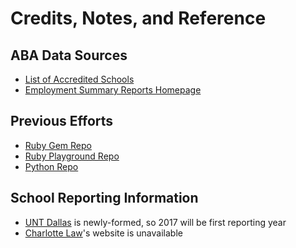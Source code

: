 # Credits, Notes, and Reference

## ABA Data Sources

  + [List of Accredited Schools](https://www.americanbar.org/groups/legal_education/resources/aba_approved_law_schools/official-guide-to-aba-approved-law-schools.html)
  + [Employment Summary Reports Homepage](http://employmentsummary.abaquestionnaire.org/)

## Previous Efforts

  + [Ruby Gem Repo](https://github.com/data-creative/law-school-outcomes-ruby/)
  + [Ruby Playground Repo](https://github.com/s2t2/law-school-outcomes-api)
  + [Python Repo](https://github.com/data-creative/law-schools-py)

## School Reporting Information

  + [UNT Dallas](https://lawschool.untsystem.edu/about/employment-outcomes) is newly-formed, so 2017 will be first reporting year
  + [Charlotte Law](http://www.charlottelaw.edu/)'s website is unavailable
